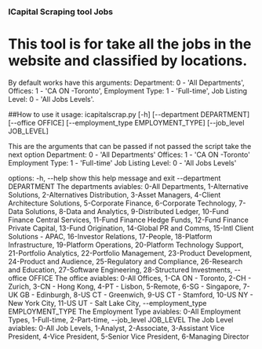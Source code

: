 ### ICapital Scraping tool Jobs
# This tool is for take all the jobs in the website and classified by locations.
By default works have this arguments: Department: 0 - 'All Departments', Offices: 1 - 'CA ON -Toronto', Employment Type: 1 - 'Full-time', Job Listing Level: 0 - 'All Jobs Levels'.


##How to use it
usage: icapitalscrap.py [-h] [--department DEPARTMENT] [--office OFFICE] [--employment_type EMPLOYMENT_TYPE] [--job_level JOB_LEVEL]

This are the arguments that can be passed if not passed the script take the next option Department: 0 - 'All Departments' Offices: 1 - 'CA ON -Toronto' Employment Type: 1 - 'Full-time' Job Listing Level: 0 - 'All Jobs Levels'

options:
  -h, --help            show this help message and exit
  --department DEPARTMENT
                        The departments aviables: 0-All Departments, 1-Alternative Solutions, 2-Alternatives Distribution, 3-Asset Managers,
                        4-Client Architecture Solutions, 5-Corporate Finance, 6-Corporate Technology, 7-Data Solutions, 8-Data and Analytics,
                        9-Distributed Ledger, 10-Fund Finance Central Services, 11-Fund Finance Hedge Funds, 12-Fund Finance Private Capital,
                        13-Fund Origination, 14-Global PR and Comms, 15-Intl Client Solutions - APAC, 16-Investor Relations, 17-People,
                        18-Platform Infrastructure, 19-Platform Operations, 20-Platform Technology Support, 21-Portfolio Analytics,
                        22-Portfolio Management, 23-Product Development, 24-Product and Audience, 25-Regulatory and Compliance, 26-Research and
                        Education, 27-Software Engineering, 28-Structured Investments,
  --office OFFICE       The office aviables: 0-All Offices, 1-CA ON - Toronto, 2-CH - Zurich, 3-CN - Hong Kong, 4-PT - Lisbon, 5-Remote, 6-SG -
                        Singapore, 7-UK GB - Edinburgh, 8-US CT - Greenwich, 9-US CT - Stamford, 10-US NY - New York City, 11-US UT - Salt Lake
                        City,
  --employment_type EMPLOYMENT_TYPE
                        The Employment Type aviables: 0-All Employment Types, 1-Full-time, 2-Part-time,
  --job_level JOB_LEVEL
                        The Job Level aviables: 0-All Job Levels, 1-Analyst, 2-Associate, 3-Assistant Vice President, 4-Vice President,
                        5-Senior Vice President, 6-Managing Director